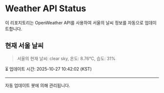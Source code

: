 
# Weather API Status

이 리포지토리는 OpenWeather API를 사용하여 서울의 날씨 정보를 자동으로 업데이트합니다.

## 현재 서울 날씨
> 서울의 현재 날씨: clear sky, 온도: 8.76°C, 습도: 31%

⏳ 업데이트 시간: 2025-10-27 10:42:02 (KST)

---
자동 업데이트 봇에 의해 관리됩니다.
